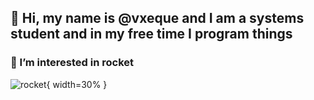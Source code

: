 ## 👋 Hi, my name is @vxeque and I am a systems student and in my free time I program things

### __👀 I’m interested in rocket__
![rocket](https://github.com/vxeque/vxeque/assets/138147636/6ef2bd7a-d020-4f38-af6d-eec41349cb8a){ width=30% }
